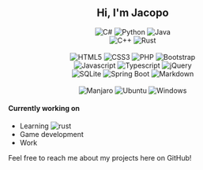 <h2 align="center">Hi, I'm Jacopo</h2>

<p align="center">
<img alt="C#" 
src="https://img.shields.io/badge/%2ENET-expert-%23239120?style=for-the-badge&logo=c%20sharp&logoColor=%23239120"/>
<img alt="Python" 
src="https://img.shields.io/badge/python-very_good-%233776AB?style=for-the-badge&logo=python&logoColor=%233776AB"/>
<img alt="Java" 
src="https://img.shields.io/badge/java-ok-%23FFFFFF?style=for-the-badge&logo=openjdk&logoColor=%23FFFFFF"/>
<br>
<img alt="C++" 
src="https://img.shields.io/badge/-c++-%2300599C?style=flat-square&logo=c%2B%2B"/>
<img alt="Rust" 
src="https://img.shields.io/badge/rust-%23000000?style=flat-square&logo=rust"/>
<br>
<br>
<img alt="HTML5" 
src="https://img.shields.io/badge/-html5-gray?logo=html5&logoColor=%23E34F26"/>
<img alt="CSS3" 
src="https://img.shields.io/badge/-css3-gray?logo=css3&logoColor=%231572B6"/>
<img alt="PHP" 
src="https://img.shields.io/badge/-php-gray?logo=php&logoColor=%23777BB4"/>
<img alt="Bootstrap" 
src="https://img.shields.io/badge/-bootstrap-gray?logo=bootstrap&logoColor=%237952B3"/>
<br>
<img alt="Javascript" 
src="https://img.shields.io/badge/javascript-gray?&logo=javascript&logoColor=%23F7DF1E"/>
<img alt="Typescript" 
src="https://img.shields.io/badge/typescript-gray?&logo=typescript&logocolor=%233178C6"/>
<img alt="jQuery" 
src="https://img.shields.io/badge/jquery-gray?&logo=jquery&logoColor=%230769AD"/>
<br>
<img alt="SQLite" 
src="https://img.shields.io/badge/sqlite-%2336454F?&logo=sqlite&logoColor=%2307405e"/>
<img alt="Spring Boot" 
src="https://img.shields.io/badge/spring_boot-%2336454F?&logo=spring&logoColor=%236DB33F"/>
<img alt="Markdown" 
src="https://img.shields.io/badge/markdown-%2336454F?&logo=markdown&logoColor=%23000000"/>
<br>
<br>
<img alt="Manjaro" 
src="https://img.shields.io/badge/Manjaro-%2335BF5C?&logo=manjaro&logoColor=white"/>
<img alt="Ubuntu" 
src="https://img.shields.io/badge/Ubuntu-%23E95420?&logo=ubuntu&logoColor=white"/>
<img alt="Windows" 
src="https://img.shields.io/badge/Windows-%230078D6?&logo=windows&logoColor=white"/>
</p>


#### Currently working on
- Learning ![rust](https://img.shields.io/badge/rust-%23000000?style=flat-square&logo=rust)
- Game development
- Work

Feel free to reach me about my projects here on GitHub!


<!--
**JacopoWolf/JacopoWolf** is a ✨ _special_ ✨ repository because its `README.md` (this file) appears on your GitHub profile.

Here are some ideas to get you started:

- 🔭 I’m currently working on ...
- 🌱 I’m currently learning ...
- 👯 I’m looking to collaborate on ...
- 🤔 I’m looking for help with ...
- 💬 Ask me about ...
- 📫 How to reach me: ...
- 😄 Pronouns: ...
- ⚡ Fun fact: ...
-->

